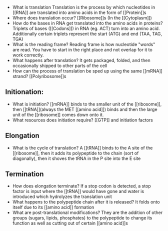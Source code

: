 - What is translation
	Translation is the process by which nucleotides in [[RNA]] are translated into amino acids in the form of [[Protein]]s
- Where does translation occur?
	[[Ribosome]]s (In the [[Cytoplasm]])
-   How do the bases in RNA get translated into the amino acids in proteins?
    Triplets of bases ([[Codons]]) in RNA (eg. ACT) turn into an amino acid. Additionally certain triplets represent the start (ATG) and end (TAA, TAG, TGA)
- What is the reading frame?
	Reading frame is how nucleotide "words" are read. You have to start in the right place and not overlap for it to work correctly.
- What happens after translation?
	It gets packaged, folded, and then occasionally shipped to other parts of the cell
- How can the process of translation be sped up using the same [[mRNA]] strand?
	[[Polyribosome]]s


## Initionation:
- What is initiation?
	[[mRNA]] binds to the smaller unit of the [[ribosome]], then [[tRNA]](always the MET [[amino acid]]) binds and then the large unit  of the [[ribosome]] comes down onto it. 
- What resources does initiation require?
	[[GTP]] and initiation factors

## Elongation
- What is the cycle of translation?
	A [[tRNA]] binds to the A site of the [[ribosome]], then it adds its polypeptide to the chain (sort of diagonally), then it shoves the tRNA in the P site into the E site

## Termination
- How does elongation terminate?
	If a stop codon is detected, a stop factor is input where the [[tRNA]] would have gone and water is introduced which hydrolyzes the translation unit
- What happens to the polypeptide chain after it is released?
	It folds onto itself due to its [[amino acid]] formation
- What are post-translational modifications?
	They are the addition of other groups (sugars, lipids, phosphates) to the polypeptide to change its function as well as cutting out of certain [[amino acid]]s